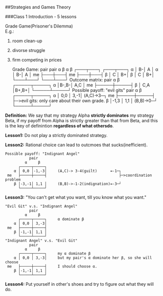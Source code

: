 ##Strategies and Games Theory

###Class 1 Introduction - 5 lessons

Grade Game(Prisoner's Dilemma)</br>
E.g.:
1. room clean-up
2. divorse struggle
3. firm competing in prices

    Grade Game:
             pair             pair
            α   β            α   β
          ┌───┬───┐        ┌───┬───┐
        α │ B-│ A │      α │ B-│ A │
     me   ├───┼───┤   me   ├───┼───┤
        β │ C │ B+│      β │ C │ B+│
          └───┴───┘        └───┴───┘
    Outcome matrix:
               pair
             α     β
          ┌─────┬─────┐
        α │B-,B-│ A,C │
     me   ├─────┼─────┤
        β │ C,A │B+,B+│
          └─────┴─────┘
    Possible payoff: "evil gits"
               pair
             α     β
          ┌─────┬─────┐
        α │ 0,0 │ 3,-1│     (A,C)->3─┐
     me   ├─────┼─────┤              ├─>evil gits: only care about their own grade.
        β │-1,3 │ 1,1 │     (B,B)->0─┘
          └─────┴─────┘
          
__Definition:__ We say that my strategy Alpha __strictly dominates__ my strategy Beta, if my payoff from Alpha is strictly greater than that from Beta, and this is the key of definintion __regardless of what othersdo__.

__Lesson1:__ Do not play a strictly dominated strategy.

__Lesson2:__ Rational choice can lead to outcmoes that sucks(inefficient).

    Possible payoff: "Indignant Angel"
               pair
             α     β
          ┌─────┬─────┐
        α │ 0,0 │-1,-3│     (A,C)-> 3-4(guilt)      =-1─┐
     me   ├─────┼─────┤                                 ├─>coordination problem
        β │-3,-1│ 1,1 │     (B,B)->-1-2(indignation)=-3─┘
          └─────┴─────┘
          
__Lesson3:__ "You can't get what you want, till you know what you want."

    "Evil Git" v.s. "Indignant Angel"
               pair
             α     β
          ┌─────┬─────┐     α dominate β
        α │ 0,0 │ 3,-3│
     me   ├─────┼─────┤
        β │-1,-1│ 1,1 │
          └─────┴─────┘
    "Indignant Angel" v.s. "Evil Git"
               pair
             α     β
          ┌─────┬─────┐     my α dominate β
        α │ 0,0 │ 3,-3│     but my pair's α dominate her β, so she will choose 
     me   ├─────┼─────┤     I should choose α.
        β │-1,-1│ 1,1 │
          └─────┴─────┘

__Lesson4:__ Put yourself in other's shoes and try to figure out what they will do.



